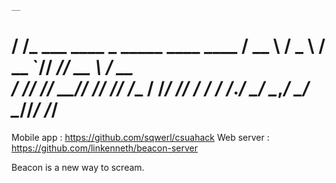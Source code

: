     __                                   
   / /_   ___   ____ _ _____ ____   ____ 
  / __ \ / _ \ / __ `// ___// __ \ / __ \
 / /_/ //  __// /_/ // /__ / /_/ // / / /
/_.___/ \___/ \__,_/ \___/ \____//_/ /_/ 
========

Mobile app : https://github.com/sqwerl/csuahack
Web server : https://github.com/linkenneth/beacon-server

Beacon is a new way to scream.

